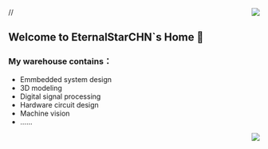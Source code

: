 //<img align="right" src="https://github-readme-stats.vercel.app/api?username=EternalStarCHN&show_icons=true&icon_color=7CFC00&title_color=FFFF00&text_color=00FF00&bg_color=FFFFFF,000000,000000,000000" />

## Welcome to EternalStarCHN`s Home 👋  
### My warehouse contains：  
+ Emmbedded system design  
+ 3D modeling
+ Digital signal processing
+ Hardware circuit design 
+ Machine vision 
+ ......  

<img align="right" src="https://github-readme-stats.vercel.app/api/top-langs/?username=EternalStarCHN&layout=compact" />
